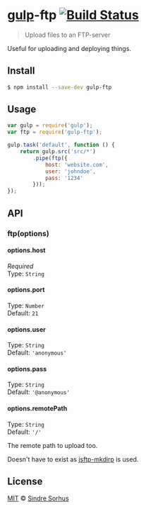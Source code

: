 # [gulp](http://gulpjs.com)-ftp [![Build Status](https://travis-ci.org/sindresorhus/gulp-ftp.svg?branch=master)](https://travis-ci.org/sindresorhus/gulp-ftp)

> Upload files to an FTP-server

Useful for uploading and deploying things.


## Install

```bash
$ npm install --save-dev gulp-ftp
```


## Usage

```js
var gulp = require('gulp');
var ftp = require('gulp-ftp');

gulp.task('default', function () {
	return gulp.src('src/*')
		.pipe(ftp({
			host: 'website.com',
			user: 'johndoe',
			pass: '1234'
		}));
});
```


## API

### ftp(options)

#### options.host

*Required*  
Type: `String`

#### options.port

Type: `Number`  
Default: `21`

#### options.user

Type: `String`  
Default: `'anonymous'`

#### options.pass

Type: `String`  
Default: `'@anonymous'`

#### options.remotePath

Type: `String`  
Default: `'/'`

The remote path to upload too.

Doesn't have to exist as [jsftp-mkdirp](https://github.com/sindresorhus/jsftp-mkdirp) is used.


## License

[MIT](http://opensource.org/licenses/MIT) © [Sindre Sorhus](http://sindresorhus.com)
